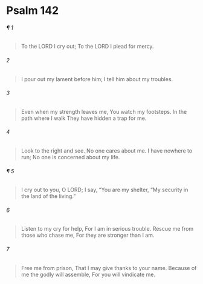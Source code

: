 # Psalm 142
###### ¶ 1
> To the LORD I cry out;
> To the LORD I plead for mercy.
###### 2
> I pour out my lament before him;
> I tell him about my troubles.
###### 3
> Even when my strength leaves me,
> You watch my footsteps.
> In the path where I walk
> They have hidden a trap for me.
###### 4
> Look to the right and see.
> No one cares about me.
> I have nowhere to run;
> No one is concerned about my life.
###### ¶ 5
> I cry out to you, O LORD;
> I say, “You are my shelter,
> “My security in the land of the living.”
###### 6
> Listen to my cry for help,
> For I am in serious trouble.
> Rescue me from those who chase me,
> For they are stronger than I am.
###### 7
> Free me from prison,
> That I may give thanks to your name.
> Because of me the godly will assemble,
> For you will vindicate me.
